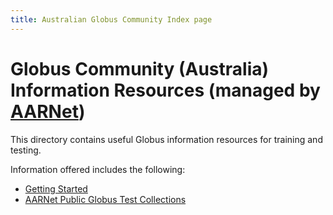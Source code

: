 ```yaml
---
title: Australian Globus Community Index page
---
```


# Globus Community (Australia) Information Resources (managed by [AARNet](https://www.aarnet.edu.au/globus))

This directory contains useful Globus information resources for training and testing.

Information offered includes the following:

- [Getting Started](./globus-community-au/getting_started)
- [AARNet Public Globus Test Collections](./globus-community-au/aarnet_globus_collections)